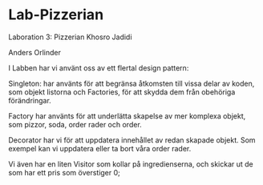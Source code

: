 # Lab-Pizzerian
 Laboration 3: Pizzerian
Khosro Jadidi

Anders Orlinder

I Labben har vi använt oss av ett flertal design pattern: 

Singleton: har använts för att begränsa åtkomsten till vissa delar av koden, som objekt listorna och Factories, för att skydda dem från obehöriga förändringar. 

Factory har använts för att underlätta skapelse av mer komplexa objekt, som pizzor, soda, order rader och order. 

Decorator har vi för att uppdatera innehållet av redan skapade objekt. Som exempel kan vi uppdatera eller ta bort våra order rader. 

Vi även har en liten Visitor som kollar på ingredienserna, och skickar ut de som har ett pris som överstiger 0; 
